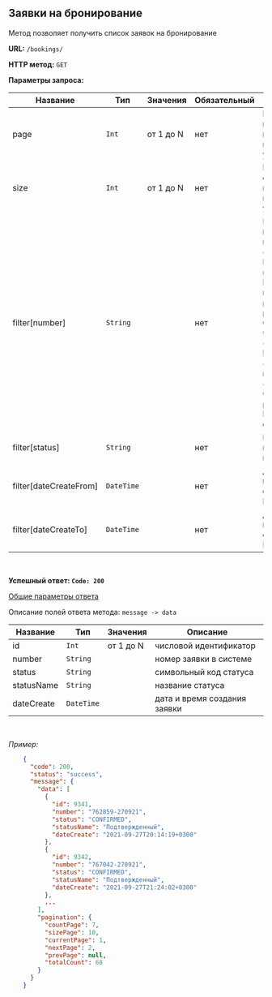 **Заявки на бронирование**
----------------------------------------------

Метод позволяет получить список заявок на бронирование

**URL:** `/bookings/`

**HTTP метод:** `GET`

**Параметры запроса:**


| Название               | Тип        | Значения  | Обязательный | Описание                                                                                                                                                                                                                                                                                                                                  |
|------------------------|------------|-----------|--------------|-------------------------------------------------------------------------------------------------------------------------------------------------------------------------------------------------------------------------------------------------------------------------------------------------------------------------------------------|
| page                   | `Int`      | от 1 до N | нет          | Номер страницы при постраничной навигации_(по умолчанию 1)_                                                                                                                                                                                                                                                                               |
| size                   | `Int`      | от 1 до N | нет          | Размер страницы при постраничной навигации_(по умолчанию 15)_                                                                                                                                                                                                                                                                             |
| filter[number]         | `String`   |           | нет          | Позволяет выбрать заявку по номеру <br /> `confirmed`  - Подтвержденный <br /> `not_confirmed` - Не подтвержденный <br /> `paid` - Оплачена <br /> `paid_in_part` - Оплачена частично <br /> `completed` - Выполнен <br /> `check-in` - Заезд и проживание <br /> `cancel` - Отменена <br /> `payment_expired` - Истёк срок оплаты <br /> |
| filter[status]         | `String`   |           | нет          | Позволяет выбрать заявки по статусу<br >                                                                                                                                                                                                                                                                                                  |
| filter[dateCreateFrom] | `DateTime` |           | нет          | Дата начала периода в формате ISO8601                                                                                                                                                                                                                                                                                                     |
| filter[dateCreateTo]   | `DateTime` |           | нет          | Дата окончания периода в формате ISO8601                                                                                                                                                                                                                                                                                                  |

<br />

**Успешный ответ: `Code: 200`**

[Общие параметры ответа](../main.response.md)

Описание полей ответа метода: `message -> data`


| Название   | Тип        | Значения  | Описание                     |
|------------|------------|-----------|------------------------------|
| id         | `Int`      | от 1 до N | числовой идентификатор       |
| number     | `String`   |           | номер заявки в системе       |
| status     | `String`   |           | символьный код статуса       |
| statusName | `String`   |           | название статуса             |
| dateCreate | `DateTime` |           | дата и время создания заявки |

<br />

_Пример:_

```json
    {
      "code": 200,
      "status": "success",
      "message": {
        "data": [
          {
            "id": 9341,
            "number": "762859-270921",
            "status": "CONFIRMED",
            "statusName": "Подтвержденный",
            "dateCreate": "2021-09-27T20:14:19+0300"
          },
          {
            "id": 9342,
            "number": "767042-270921",
            "status": "CONFIRMED",
            "statusName": "Подтвержденный",
            "dateCreate": "2021-09-27T21:24:02+0300"
          },
          ...
        ],
        "pagination": {
          "countPage": 7,
          "sizePage": 10,
          "currentPage": 1,
          "nextPage": 2,
          "prevPage": null,
          "totalCount": 68
        }
      }
    }
```

